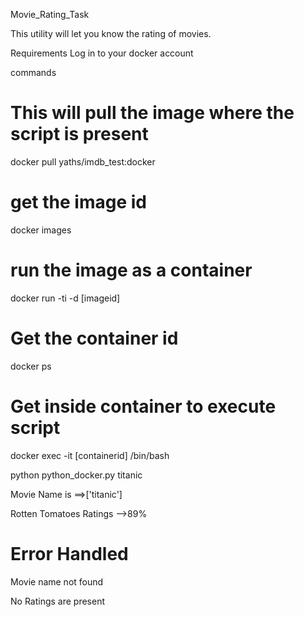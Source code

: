 Movie_Rating_Task

This utility will let you know the rating of movies.

Requirements
Log in to your docker account 

commands
# This will pull the image where the script is present

docker pull yaths/imdb_test:docker
# get the image id

docker images
# run the image as a container

docker run -ti -d [imageid]
# Get the container id

docker ps
# Get inside container to execute script

docker exec -it [containerid] /bin/bash

python  python_docker.py titanic

Movie Name is ==>['titanic']

Rotten Tomatoes Ratings -->89%

# Error Handled

Movie name not found

No Ratings are present
